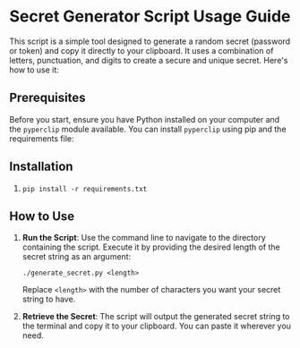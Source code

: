# Secret Generator Script Usage Guide

This script is a simple tool designed to generate a random secret (password or token) and copy it directly to your clipboard. It uses a combination of letters, punctuation, and digits to create a secure and unique secret. Here's how to use it:

## Prerequisites

Before you start, ensure you have Python installed on your computer and the `pyperclip` module available. You can install `pyperclip` using pip and the requirements file:

## Installation

1. `pip install -r requirements.txt`

## How to Use

1. **Run the Script**: Use the command line to navigate to the directory containing the script. Execute it by providing the desired length of the secret string as an argument:

    ```
    ./generate_secret.py <length>
    ```

    Replace `<length>` with the number of characters you want your secret string to have.

2. **Retrieve the Secret**: The script will output the generated secret string to the terminal and copy it to your clipboard. You can paste it wherever you need.
